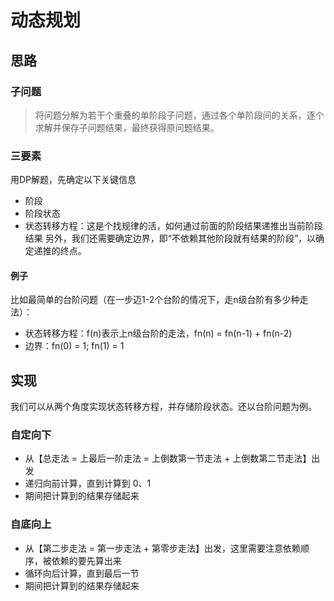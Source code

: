 # 动态规划
## 思路
### 子问题
> 将问题分解为若干个重叠的单阶段子问题，通过各个单阶段间的关系，逐个求解并保存子问题结果，最终获得原问题结果。
### 三要素
用DP解题，先确定以下关键信息
* 阶段
* 阶段状态
* 状态转移方程：这是个找规律的活，如何通过前面的阶段结果递推出当前阶段结果
另外，我们还需要确定边界，即“不依赖其他阶段就有结果的阶段”，以确定递推的终点。      
#### 例子
比如最简单的台阶问题（在一步迈1-2个台阶的情况下，走n级台阶有多少种走法）：
* 状态转移方程：f(n)表示上n级台阶的走法，fn(n) = fn(n-1) + fn(n-2)
* 边界：fn(0) = 1; fn(1) = 1

## 实现
我们可以从两个角度实现状态转移方程，并存储阶段状态。还以台阶问题为例。
### 自定向下
* 从【总走法 = 上最后一阶走法 = 上倒数第一节走法 + 上倒数第二节走法】出发
* 递归向前计算，直到计算到 0、1
* 期间把计算到的结果存储起来
### 自底向上
* 从【第二步走法 = 第一步走法 + 第零步走法】出发，这里需要注意依赖顺序，被依赖的要先算出来
* 循环向后计算，直到最后一节
* 期间把计算到的结果存储起来
